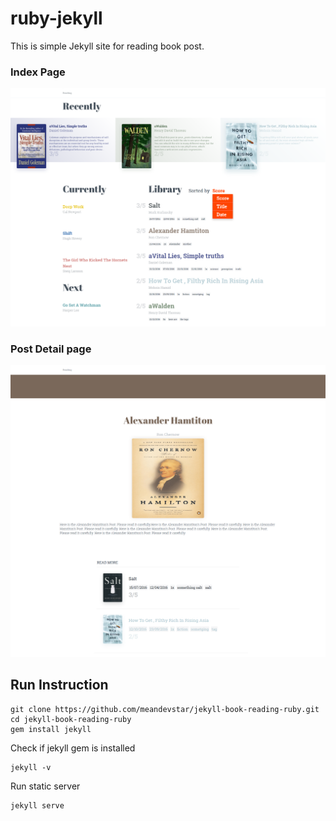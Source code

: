 # ruby-jekyll
This is simple Jekyll site for reading book post.

### Index Page 
<img width="800" src="img/index.png" border="0" />

### Post Detail page
<img width="800" src="img/post.png" border="0" />



## Run Instruction
```
git clone https://github.com/meandevstar/jekyll-book-reading-ruby.git
cd jekyll-book-reading-ruby
gem install jekyll
```

Check if jekyll gem is installed
```
jekyll -v
```

Run static server
```
jekyll serve
```
